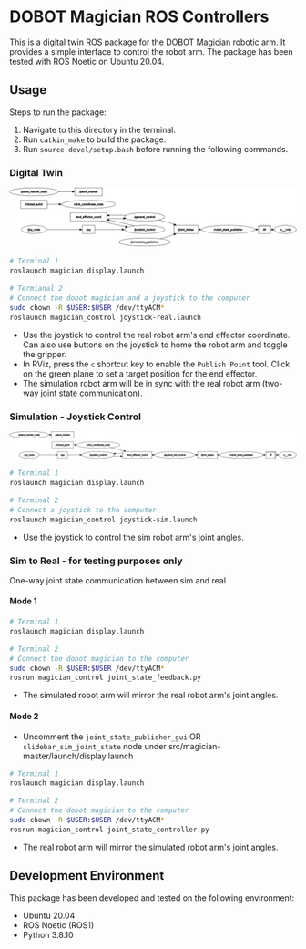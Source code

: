 # DOBOT Magician ROS Controllers
This is a digital twin ROS package for the DOBOT [Magician](https://www.dobot-robots.com/products/education/magician.html) robotic arm. It provides a simple interface to control the robot arm. The package has been tested with ROS Noetic on Ubuntu 20.04.


## Usage
Steps to run the package:
1. Navigate to this directory in the terminal.
2. Run `catkin_make` to build the package.
3. Run `source devel/setup.bash` before running the following commands.

### Digital Twin
![rqt_joystick-real](docs/images/rqt_joystick-real.png)
```bash
# Terminal 1
roslaunch magician display.launch
```
```bash 
# Termianal 2
# Connect the dobot magician and a joystick to the computer
sudo chown -R $USER:$USER /dev/ttyACM*
roslaunch magician_control joystick-real.launch
```
- Use the joystick to control the real robot arm's end effector coordinate. Can also use buttons on the joystick to home the robot arm and toggle the gripper.
- In RViz, press the `c` shortcut key to enable the `Publish Point` tool. Click on the green plane to set a target position for the end effector.
- The simulation robot arm will be in sync with the real robot arm (two-way joint state communication).

### Simulation - Joystick Control
![rqt_joystick-sim](docs/images/rqt_joystick-sim.png)
```bash
# Terminal 1
roslaunch magician display.launch
```
```bash
# Terminal 2
# Connect a joystick to the computer
roslaunch magician_control joystick-sim.launch
```
- Use the joystick to control the sim robot arm's joint angles.

### Sim to Real - for testing purposes only
One-way joint state communication between sim and real
#### Mode 1
```bash
# Terminal 1
roslaunch magician display.launch
```
```bash
# Terminal 2
# Connect the dobot magician to the computer
sudo chown -R $USER:$USER /dev/ttyACM*
rosrun magician_control joint_state_feedback.py
```
- The simulated robot arm will mirror the real robot arm's joint angles.

#### Mode 2
- Uncomment the `joint_state_publisher_gui` OR `slidebar_sim_joint_state` node under src/magician-master/launch/display.launch
```bash
# Terminal 1
roslaunch magician display.launch
```
```bash
# Terminal 2
# Connect the dobot magician to the computer
sudo chown -R $USER:$USER /dev/ttyACM*
rosrun magician_control joint_state_controller.py
```
- The real robot arm will mirror the simulated robot arm's joint angles.

## Development Environment
This package has been developed and tested on the following environment:
- Ubuntu 20.04
- ROS Noetic (ROS1)
- Python 3.8.10
